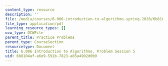 ```yaml
---
content_type: resource
description: ''
file: /media/courses/6-006-introduction-to-algorithms-spring-2020/6b8104afa6e9591b7823a85a4902d0b9_MIT6_006S20_prob5.pdf
file_type: application/pdf
learning_resource_types: []
ocw_type: OCWFile
parent_title: Practice Problems
parent_type: CourseSection
resourcetype: Document
title: 6.006 Introduction to Algorithms, Problem Session 5
uid: 6b8104af-a6e9-591b-7823-a85a4902d0b9
---
```

